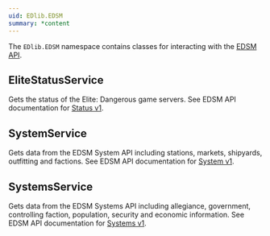 ```yaml
---
uid: EDlib.EDSM
summary: *content
---
```

The `EDlib.EDSM` namespace contains classes for interacting with the [EDSM API](https://www.edsm.net/).

## EliteStatusService
Gets the status of the Elite: Dangerous game servers. 
See EDSM API documentation for [Status v1](https://www.edsm.net/en/api-status-v1).

## SystemService
Gets data from the EDSM System API including stations, markets, shipyards, outfitting and factions. 
See EDSM API documentation for [System v1](https://www.edsm.net/en/api-system-v1).

## SystemsService
Gets data from the EDSM Systems API including allegiance, government, controlling faction, population, security and economic information. 
See EDSM API documentation for [Systems v1](https://www.edsm.net/en/api-v1).
